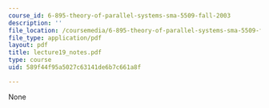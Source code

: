 ```yaml
---
course_id: 6-895-theory-of-parallel-systems-sma-5509-fall-2003
description: ''
file_location: /coursemedia/6-895-theory-of-parallel-systems-sma-5509-fall-2003/589f44f95a5027c63141de6b7c661a8f_lecture19_notes.pdf
file_type: application/pdf
layout: pdf
title: lecture19_notes.pdf
type: course
uid: 589f44f95a5027c63141de6b7c661a8f

---
```

None
